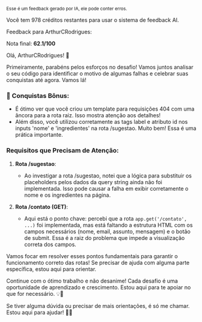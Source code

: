 <sup>Esse é um feedback gerado por IA, ele pode conter erros.</sup>

Você tem 978 créditos restantes para usar o sistema de feedback AI.

Feedback para ArthurCRodrigues:

Nota final: **62.1/100**

Olá, ArthurCRodrigues! 🚀

Primeiramente, parabéns pelos esforços no desafio! Vamos juntos analisar o seu código para identificar o motivo de algumas falhas e celebrar suas conquistas até agora. Vamos lá!

### 🎉 Conquistas Bônus:
- É ótimo ver que você criou um template para requisições 404 com uma âncora para a rota raiz. Isso mostra atenção aos detalhes!
- Além disso, você utilizou corretamente as tags label e atributo id nos inputs 'nome' e 'ingredientes' na rota /sugestao. Muito bem! Essa é uma prática importante.

### Requisitos que Precisam de Atenção:
1. **Rota /sugestao**:
   - Ao investigar a rota /sugestao, notei que a lógica para substituir os placeholders pelos dados da query string ainda não foi implementada. Isso pode causar a falha em exibir corretamente o nome e os ingredientes na página.

2. **Rota /contato (GET)**:
   - Aqui está o ponto chave: percebi que a rota `app.get('/contato', ...)` foi implementada, mas está faltando a estrutura HTML com os campos necessários (nome, email, assunto, mensagem) e o botão de submit. Essa é a raiz do problema que impede a visualização correta dos campos.

Vamos focar em resolver esses pontos fundamentais para garantir o funcionamento correto das rotas! Se precisar de ajuda com alguma parte específica, estou aqui para orientar.

Continue com o ótimo trabalho e não desanime! Cada desafio é uma oportunidade de aprendizado e crescimento. Estou aqui para te apoiar no que for necessário. 💡🚀

Se tiver alguma dúvida ou precisar de mais orientações, é só me chamar. Estou aqui para ajudar! 👨‍💻